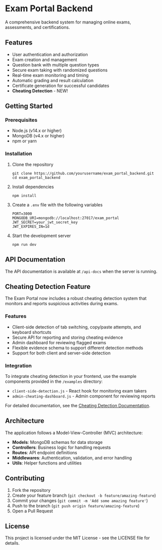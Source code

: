 # Exam Portal Backend

A comprehensive backend system for managing online exams, assessments, and certifications.

## Features

- User authentication and authorization
- Exam creation and management
- Question bank with multiple question types
- Secure exam taking with randomized questions
- Real-time exam monitoring and timing
- Automatic grading and result calculation
- Certificate generation for successful candidates
- **Cheating Detection** - NEW! 

## Getting Started

### Prerequisites

- Node.js (v14.x or higher)
- MongoDB (v4.x or higher)
- npm or yarn

### Installation

1. Clone the repository
   ```
   git clone https://github.com/yourusername/exam_portal_backend.git
   cd exam_portal_backend
   ```

2. Install dependencies
   ```
   npm install
   ```

3. Create a `.env` file with the following variables
   ```
   PORT=3000
   MONGODB_URI=mongodb://localhost:27017/exam_portal
   JWT_SECRET=your_jwt_secret_key
   JWT_EXPIRES_IN=1d
   ```

4. Start the development server
   ```
   npm run dev
   ```

## API Documentation

The API documentation is available at `/api-docs` when the server is running.

## Cheating Detection Feature

The Exam Portal now includes a robust cheating detection system that monitors and reports suspicious activities during exams.

### Features

- Client-side detection of tab switching, copy/paste attempts, and keyboard shortcuts
- Secure API for reporting and storing cheating evidence
- Admin dashboard for reviewing flagged exams
- Flexible evidence schema to support different detection methods
- Support for both client and server-side detection

### Integration

To integrate cheating detection in your frontend, use the example components provided in the `/examples` directory:

- `client-side-detection.js` - React hook for monitoring exam takers
- `admin-cheating-dashboard.js` - Admin component for reviewing reports

For detailed documentation, see the [Cheating Detection Documentation](docs/cheating-detection.md).

## Architecture

The application follows a Model-View-Controller (MVC) architecture:

- **Models**: MongoDB schemas for data storage
- **Controllers**: Business logic for handling requests
- **Routes**: API endpoint definitions
- **Middlewares**: Authentication, validation, and error handling
- **Utils**: Helper functions and utilities

## Contributing

1. Fork the repository
2. Create your feature branch (`git checkout -b feature/amazing-feature`)
3. Commit your changes (`git commit -m 'Add some amazing feature'`)
4. Push to the branch (`git push origin feature/amazing-feature`)
5. Open a Pull Request

## License

This project is licensed under the MIT License - see the LICENSE file for details.
